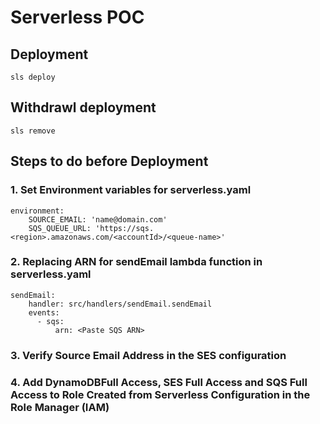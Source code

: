 # Serverless POC

## Deployment

```
sls deploy
```

## Withdrawl deployment

```
sls remove
```

## Steps to do before Deployment

### 1. Set Environment variables for serverless.yaml

```
environment:
    SOURCE_EMAIL: 'name@domain.com'
    SQS_QUEUE_URL: 'https://sqs.<region>.amazonaws.com/<accountId>/<queue-name>'
```

### 2. Replacing ARN for sendEmail lambda function in serverless.yaml

```
sendEmail:
    handler: src/handlers/sendEmail.sendEmail
    events:
      - sqs:
          arn: <Paste SQS ARN>
```

### 3. Verify Source Email Address in the SES configuration

### 4. Add DynamoDBFull Access, SES Full Access and SQS Full Access to Role Created from Serverless Configuration in the Role Manager (IAM)

